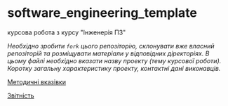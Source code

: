 # software_engineering_template


курсова робота з курсу "Інженерія ПЗ"

*Необхідно зробити ```fork``` цього репозіторію, склонувати вже власний репозіторій та розміщувати матеріали у відповідних діректоріях. 
В цьому файлі необхідно вказати назву проекту (тему курсової роботи). Коротку загальну характеристику
проекту, контактні дані виконавців.*


[Методичні вказівки](https://jace-dev.herokuapp.com/design/js-talks#/)

[Звітність](https://drive.google.com/file/d/1A5Pxqb0Esy78t9xhMlkWzzx4chdkXAl2/view?usp=sharing)
